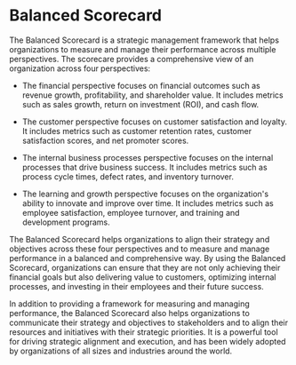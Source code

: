 # Balanced Scorecard

The Balanced Scorecard is a strategic management framework that helps organizations to measure and manage their performance across multiple perspectives. The scorecare provides a comprehensive view of an organization across four perspectives:

* The financial perspective focuses on financial outcomes such as revenue growth, profitability, and shareholder value. It includes metrics such as sales growth, return on investment (ROI), and cash flow.

* The customer perspective focuses on customer satisfaction and loyalty. It includes metrics such as customer retention rates, customer satisfaction scores, and net promoter scores.

* The internal business processes perspective focuses on the internal processes that drive business success. It includes metrics such as process cycle times, defect rates, and inventory turnover.

* The learning and growth perspective focuses on the organization's ability to innovate and improve over time. It includes metrics such as employee satisfaction, employee turnover, and training and development programs.

The Balanced Scorecard helps organizations to align their strategy and objectives across these four perspectives and to measure and manage performance in a balanced and comprehensive way. By using the Balanced Scorecard, organizations can ensure that they are not only achieving their financial goals but also delivering value to customers, optimizing internal processes, and investing in their employees and their future success.

In addition to providing a framework for measuring and managing performance, the Balanced Scorecard also helps organizations to communicate their strategy and objectives to stakeholders and to align their resources and initiatives with their strategic priorities. It is a powerful tool for driving strategic alignment and execution, and has been widely adopted by organizations of all sizes and industries around the world.
